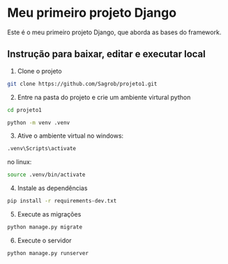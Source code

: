 # Meu primeiro projeto Django
Este é o meu primeiro projeto Django, que aborda as bases do framework.

## Instrução para baixar, editar e executar local
1. Clone o projeto
```bash
git clone https://github.com/Sagrob/projeto1.git
```
2. Entre na pasta do projeto e crie um ambiente virtural python
```bash
cd projeto1
```
```bash
python -m venv .venv
```
3. Ative o ambiente virtual
no windows:
```bash
.venv\Scripts\activate
```
no linux:
```bash
source .venv/bin/activate
```
4. Instale as dependências
```bash
pip install -r requirements-dev.txt
```
5. Execute as migrações
```bash
python manage.py migrate
```
6. Execute o servidor
```bash
python manage.py runserver
```
